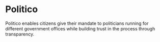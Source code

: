 # Politico
Politico enables citizens give their mandate to politicians running for different government offices while building trust in the process through transparency.

